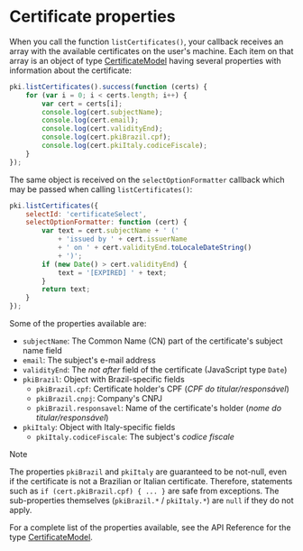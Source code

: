 ﻿# Certificate properties

When you call the function `listCertificates()`, your callback receives an array with the available certificates on
the user's machine. Each item on that array is an object of type
[CertificateModel](https://docs.lacunasoftware.com/en-us/content/typedocs/web-pki/interfaces/_lacuna_web_pki_d_.certificatemodel.html)
having several properties with information about the certificate:

```javascript
pki.listCertificates().success(function (certs) {
    for (var i = 0; i < certs.length; i++) {
		var cert = certs[i];
		console.log(cert.subjectName);
		console.log(cert.email);
		console.log(cert.validityEnd);
		console.log(cert.pkiBrazil.cpf);
		console.log(cert.pkiItaly.codiceFiscale);
	}
});
```

The same object is received on the `selectOptionFormatter` callback which may be passed when calling `listCertificates()`:

```javascript
pki.listCertificates({
	selectId: 'certificateSelect',
	selectOptionFormatter: function (cert) {
		var text = cert.subjectName + ' ('
			+ 'issued by ' + cert.issuerName
			+ ' on ' + cert.validityEnd.toLocaleDateString()
			+ ')';
		if (new Date() > cert.validityEnd) {
			text = '[EXPIRED] ' + text;
		}
		return text;
	}
});
```

Some of the properties available are:

* `subjectName`: The Common Name (CN) part of the certificate's subject name field
* `email`: The subject's e-mail address
* `validityEnd`: The *not after* field of the certificate (JavaScript type `Date`)
* `pkiBrazil`: Object with Brazil-specific fields
  * `pkiBrazil.cpf`: Certificate holder's CPF (*CPF do titular/responsável*)
  * `pkiBrazil.cnpj`: Company's CNPJ
  * `pkiBrazil.responsavel`: Name of the certificate's holder (*nome do titular/responsável*)
* `pkiItaly`: Object with Italy-specific fields
  * `pkiItaly.codiceFiscale`: The subject's *codice fiscale*

> [!NOTE]
> The properties `pkiBrazil` and `pkiItaly` are guaranteed to be not-null, even if the certificate is not a Brazilian or Italian certificate.
> Therefore, statements such as `if (cert.pkiBrazil.cpf) { ... }` are safe from exceptions. The sub-properties themselves (`pkiBrazil.*` /
> `pkiItaly.*`) are `null` if they do not apply.

For a complete list of the properties available, see the API Reference for the type
[CertificateModel](https://docs.lacunasoftware.com/en-us/content/typedocs/web-pki/interfaces/_lacuna_web_pki_d_.certificatemodel.html).
